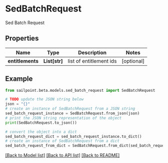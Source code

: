 # SedBatchRequest

Sed Batch Request

## Properties

Name | Type | Description | Notes
------------ | ------------- | ------------- | -------------
**entitlements** | **List[str]** | list of entitlement ids | [optional] 

## Example

```python
from sailpoint.beta.models.sed_batch_request import SedBatchRequest

# TODO update the JSON string below
json = "{}"
# create an instance of SedBatchRequest from a JSON string
sed_batch_request_instance = SedBatchRequest.from_json(json)
# print the JSON string representation of the object
print(SedBatchRequest.to_json())

# convert the object into a dict
sed_batch_request_dict = sed_batch_request_instance.to_dict()
# create an instance of SedBatchRequest from a dict
sed_batch_request_from_dict = SedBatchRequest.from_dict(sed_batch_request_dict)
```
[[Back to Model list]](../README.md#documentation-for-models) [[Back to API list]](../README.md#documentation-for-api-endpoints) [[Back to README]](../README.md)


